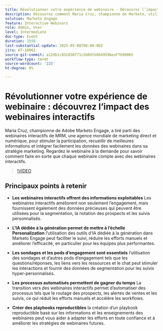 ```yaml
---
title: Révolutionner votre expérience de webinaire - Découvrez l’impact des webinaires interactifs
description: Découvrez comment Maria Cruz, championne de Marketo, utilise des webinaires interactifs pour stimuler l’engagement, obtenir des informations et améliorer le marketing chez MRM. Regardez à la demande maintenant !
solution: Marketo Engage
feature: Interactive Webinars
role: Admin, User
level: Intermediate
doc-type: Event
duration: 2559
last-substantial-update: 2025-05-08T00:00:00Z
jira: KT-18062
source-git-commit: a12db1c83c836f71c5b0dfe8649596eaf7b90065
workflow-type: tm+mt
source-wordcount: '225'
ht-degree: 0%

---
```



# Révolutionner votre expérience de webinaire : découvrez l’impact des webinaires interactifs

Maria Cruz, championne de Adobe Marketo Engage, a tiré parti des webinaires interactifs de MRM, une agence mondiale de marketing direct et numérique, pour stimuler la participation, recueillir de meilleures informations et intégrer facilement les données des webinaires dans sa stratégie marketing. Regardez le webinaire à la demande pour savoir comment faire en sorte que chaque webinaire compte avec des webinaires interactifs.

>[!VIDEO](https://video.tv.adobe.com/v/3458099/?learn=on&enablevpops)

## Principaux points à retenir

* **Les webinaires interactifs offrent des informations exploitables** Les webinaires interactifs améliorent non seulement l’engagement, mais fournissent également des données précieuses qui peuvent être utilisées pour la segmentation, la notation des prospects et les suivis personnalisés.

* **L’IA dédiée à la génération permet de mettre à l’échelle Personalization** l’utilisation des outils d’IA dédiée à la génération dans Marketo Engage peut faciliter le suivi, réduire les efforts manuels et améliorer l’efficacité, en particulier pour les équipes plus performantes.

* **Les sondages et les pods d’engagement sont essentiels** l’utilisation des sondages et d’autres pods d’engagement tels que les questions/réponses, les liens vers les ressources et le chat peut stimuler les interactions et fournir des données de segmentation pour les suivis hyper-personnalisés.

* **Les processus automatisés permettent de gagner du temps** La transition vers des webinaires interactifs permet d’automatiser des processus tels que le routage des prospects, les alertes de ventes et les suivis, ce qui réduit les efforts manuels et accélère les workflows.

* **Créer des playbooks reproductibles** la création d’un playbook reproductible basé sur les informations et les enseignements des webinaires peut vous aider à adapter les efforts en toute confiance et à améliorer les stratégies de webinaires futures.
